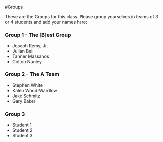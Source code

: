 #Groups

These are the Groups for this class. Please group yourselves in teams of 3 or 4 students and add your names here:

### Group 1 - The [B]est Group
* Joseph Remy, Jr.
* Julian Bell
* Tanner Massahos
* Colton Nunley

### Group 2 - The A Team
* Stephen White
* Kalen Wood-Wardlow
* Jake Schmitz
* Gary Baker 


### Group 3
* Student 1
* Student 2
* Student 3

